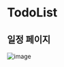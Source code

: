 # TodoList

## 일정 페이지 

![image](https://github.com/user-attachments/assets/a4adc215-bc9c-4b72-b6a3-13d519bf0e45)
